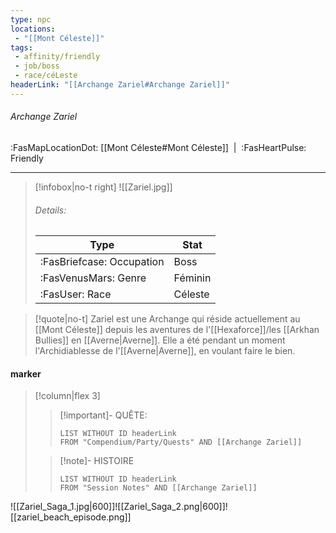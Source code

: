```yaml
---
type: npc
locations:
 - "[[Mont Céleste]]"
tags:
 - affinity/friendly
 - job/boss
 - race/céLeste
headerLink: "[[Archange Zariel#Archange Zariel]]"
---
```

###### Archange Zariel
<span class="sub2">:FasMapLocationDot: [[Mont Céleste#Mont Céleste]]&nbsp;&nbsp;|&nbsp;&nbsp;:FasHeartPulse: Friendly </span>
___

> [!infobox|no-t right]
> ![[Zariel.jpg]]
> ###### Details:
> | Type | Stat |
> | ---- | ---- |
> | :FasBriefcase: Occupation |  Boss |
> | :FasVenusMars: Genre | Féminin |
> | :FasUser: Race | Céleste |
<span class="clearfix"></span>

> [!quote|no-t]
>Zariel est une Archange qui réside actuellement au [[Mont Céleste]] depuis les aventures de l'[[Hexaforce]]/les [[Arkhan Bullies]] en [[Averne|Averne]]. Elle a été pendant un moment l'Archidiablesse de l'[[Averne|Averne]], en voulant faire le bien. 
#### marker
> [!column|flex 3]
>> [!important]- QUÊTE:
>>```dataview
>>LIST WITHOUT ID headerLink
>>FROM "Compendium/Party/Quests" AND [[Archange Zariel]]
>
>>[!note]- HISTOIRE
>>```dataview
>>LIST WITHOUT ID headerLink
>>FROM "Session Notes" AND [[Archange Zariel]]

![[Zariel_Saga_1.jpg|600]]![[Zariel_Saga_2.png|600]]![[zariel_beach_episode.png]]